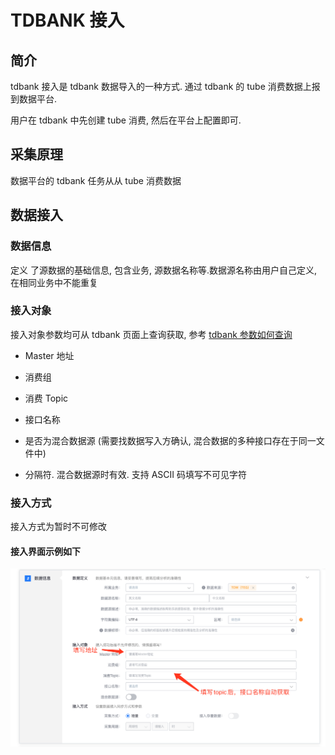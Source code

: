# TDBANK 接入

## 简介

tdbank 接入是 tdbank 数据导入的一种方式. 通过 tdbank 的 tube 消费数据上报到数据平台.

用户在 tdbank 中先创建 tube 消费, 然后在平台上配置即可.

## 采集原理

数据平台的 tdbank 任务从从 tube 消费数据

## 数据接入

### 数据信息

定义 了源数据的基础信息, 包含业务, 源数据名称等.数据源名称由用户自己定义, 在相同业务中不能重复

### 接入对象

接入对象参数均可从 tdbank 页面上查询获取, 参考 [tdbank 参数如何查询](./tdbank-query.md)

* Master 地址

* 消费组

* 消费 Topic

* 接口名称

* 是否为混合数据源 \(需要找数据写入方确认, 混合数据的多种接口存在于同一文件中\)

* 分隔符. 混合数据源时有效. 支持 ASCII 码填写不可见字符

### 接入方式

接入方式为暂时不可修改

#### 接入界面示例如下

![](../../../../assets/access_new_tdbank.png)

